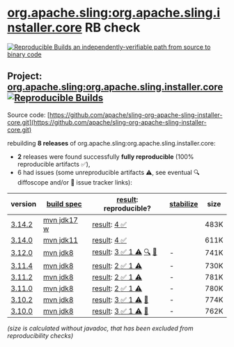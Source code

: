 [org.apache.sling:org.apache.sling.installer.core](https://central.sonatype.com/artifact/org.apache.sling/org.apache.sling.installer.core/versions) RB check
=======

[![Reproducible Builds](https://reproducible-builds.org/images/logos/rb.svg) an independently-verifiable path from source to binary code](https://reproducible-builds.org/)

## Project: [org.apache.sling:org.apache.sling.installer.core](https://central.sonatype.com/artifact/org.apache.sling/org.apache.sling.installer.core/versions) [![Reproducible Builds](https://img.shields.io/endpoint?url=https://raw.githubusercontent.com/jvm-repo-rebuild/reproducible-central/master/content/org/apache/sling/org.apache.sling.installer.core/badge.json)](https://github.com/jvm-repo-rebuild/reproducible-central/blob/master/content/org/apache/sling/org.apache.sling.installer.core/README.md)

Source code: [https://github.com/apache/sling-org-apache-sling-installer-core.git](https://github.com/apache/sling-org-apache-sling-installer-core.git)

rebuilding **8 releases** of org.apache.sling:org.apache.sling.installer.core:
- **2** releases were found successfully **fully reproducible** (100% reproducible artifacts :white_check_mark:),
- 6 had issues (some unreproducible artifacts :warning:, see eventual :mag: diffoscope and/or :memo: issue tracker links):

| version | [build spec](/BUILDSPEC.md) | [result](https://reproducible-builds.org/docs/jvm/): reproducible? | [stabilize](https://github.com/google/oss-rebuild/blob/main/cmd/stabilize/README.md) | size |
| -- | --------- | ------ | ------ | -- |
| [3.14.2](https://central.sonatype.com/artifact/org.apache.sling/org.apache.sling.installer.core/3.14.2/pom) | [mvn jdk17 w](org.apache.sling.installer.core-3.14.2.buildspec) | [result](org.apache.sling.installer.core-3.14.2.buildinfo): [4 :white_check_mark: ](org.apache.sling.installer.core-3.14.2.buildcompare) | | 483K |
| [3.14.0](https://central.sonatype.com/artifact/org.apache.sling/org.apache.sling.installer.core/3.14.0/pom) | [mvn jdk11](org.apache.sling.installer.core-3.14.0.buildspec) | [result](org.apache.sling.installer.core-3.14.0.buildinfo): [4 :white_check_mark: ](org.apache.sling.installer.core-3.14.0.buildcompare) | | 611K |
| [3.12.0](https://central.sonatype.com/artifact/org.apache.sling/org.apache.sling.installer.core/3.12.0/pom) | [mvn jdk8](org.apache.sling.installer.core-3.12.0.buildspec) | [result](org.apache.sling.installer.core-3.12.0.buildinfo): [3 :white_check_mark:  1 :warning:](org.apache.sling.installer.core-3.12.0.buildcompare) [:mag:](org.apache.sling.installer.core-3.12.0.diffoscope) [:memo:](https://github.com/apache/sling-org-apache-sling-installer-core/pull/9) | - | 741K |
| [3.11.4](https://central.sonatype.com/artifact/org.apache.sling/org.apache.sling.installer.core/3.11.4/pom) | [mvn jdk8](org.apache.sling.installer.core-3.11.4.buildspec) | [result](org.apache.sling.installer.core-3.11.4.buildinfo): [2 :white_check_mark:  1 :warning:](org.apache.sling.installer.core-3.11.4.buildcompare) | - | 730K |
| [3.11.2](https://central.sonatype.com/artifact/org.apache.sling/org.apache.sling.installer.core/3.11.2/pom) | [mvn jdk8](org.apache.sling.installer.core-3.11.2.buildspec) | [result](org.apache.sling.installer.core-3.11.2.buildinfo): [2 :white_check_mark:  1 :warning:](org.apache.sling.installer.core-3.11.2.buildcompare) | - | 781K |
| [3.11.0](https://central.sonatype.com/artifact/org.apache.sling/org.apache.sling.installer.core/3.11.0/pom) | [mvn jdk8](org.apache.sling.installer.core-3.11.0.buildspec) | [result](org.apache.sling.installer.core-3.11.0.buildinfo): [2 :white_check_mark:  1 :warning:](org.apache.sling.installer.core-3.11.0.buildcompare) | - | 780K |
| [3.10.2](https://central.sonatype.com/artifact/org.apache.sling/org.apache.sling.installer.core/3.10.2/pom) | [mvn jdk8](org.apache.sling.installer.core-3.10.2.buildspec) | [result](org.apache.sling.installer.core-3.10.2.buildinfo): [3 :white_check_mark:  1 :warning:](org.apache.sling.installer.core-3.10.2.buildcompare) [:memo:](https://github.com/apache/sling-org-apache-sling-installer-core/pull/9) | - | 774K |
| [3.10.0](https://central.sonatype.com/artifact/org.apache.sling/org.apache.sling.installer.core/3.10.0/pom) | [mvn jdk8](org.apache.sling.installer.core-3.10.0.buildspec) | [result](org.apache.sling.installer.core-3.10.0.buildinfo): [3 :white_check_mark:  1 :warning:](org.apache.sling.installer.core-3.10.0.buildcompare) [:memo:](https://github.com/apache/sling-org-apache-sling-installer-core/pull/9) | - | 762K |

<i>(size is calculated without javadoc, that has been excluded from reproducibility checks)</i>
